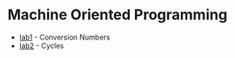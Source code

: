 # Machine Oriented Programming

- [lab1](https://github.com/KozlovaNastya/BSU/tree/main/machine/lab1) - Conversion Numbers
- [lab2](https://github.com/KozlovaNastya/BSU/tree/main/machine/lab2) - Cycles

